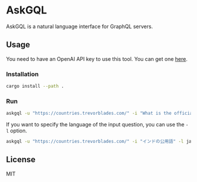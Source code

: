 # AskGQL

AskGQL is a natural language interface for GraphQL servers.

## Usage

You need to have an OpenAI API key to use this tool. You can get one [here](https://platform.openai.com/signup).

### Installation

```bash
cargo install --path .
```

### Run

```bash
askgql -u "https://countries.trevorblades.com/" -i "What is the official language of India?" -a $OPENAI_API_KEY
```

If you want to specify the language of the input question, you can use the `-l` option.

```bash
askgql -u "https://countries.trevorblades.com/" -i "インドの公用語" -l ja -a $OPENAI_API_KEY
```

## License

MIT
